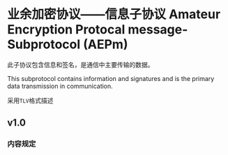 # 业余加密协议——信息子协议 Amateur Encryption Protocal message-Subprotocol (AEPm)
此子协议包含信息和签名，是通信中主要传输的数据。

This subprotocol contains information and signatures and is the primary data transmission in communication.

采用`TLV`格式描述

## v1.0
### 内容规定


